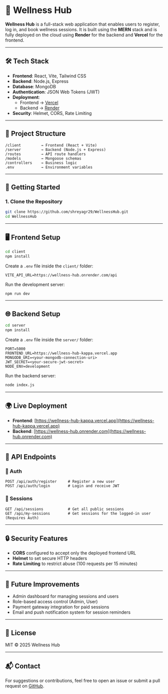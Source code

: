 # 🌿 Wellness Hub

**Wellness Hub** is a full-stack web application that enables users to register, log in, and book wellness sessions. It is built using the **MERN** stack and is fully deployed on the cloud using **Render** for the backend and **Vercel** for the frontend.

---

## 🛠️ Tech Stack

- **Frontend**: React, Vite, Tailwind CSS  
- **Backend**: Node.js, Express  
- **Database**: MongoDB  
- **Authentication**: JSON Web Tokens (JWT)  
- **Deployment**:
  - Frontend → [Vercel](https://vercel.com/)
  - Backend → [Render](https://render.com/)
- **Security**: Helmet, CORS, Rate Limiting

---

## 📁 Project Structure

```
/client         → Frontend (React + Vite)
/server         → Backend (Node.js + Express)
/routes         → API route handlers
/models         → Mongoose schemas
/controllers    → Business logic
.env            → Environment variables
```

---

## 🚀 Getting Started

### 1. Clone the Repository

```bash
git clone https://github.com/shreyagr29/WellnessHub.git
cd WellnessHub
```

---

## 🖥️ Frontend Setup

```bash
cd client
npm install
```

Create a `.env` file inside the `client/` folder:

```env
VITE_API_URL=https://wellness-hub.onrender.com/api
```

Run the development server:

```bash
npm run dev
```

---

## 🌐 Backend Setup

```bash
cd server
npm install
```

Create a `.env` file inside the `server/` folder:

```env
PORT=5000
FRONTEND_URL=https://wellness-hub-kappa.vercel.app
MONGODB_URI=<your-mongodb-connection-uri>
JWT_SECRET=<your-secure-jwt-secret>
NODE_ENV=development
```

Run the backend server:

```bash
node index.js
```

---

## 🌍 Live Deployment

- **Frontend**: [https://wellness-hub-kappa.vercel.app](https://wellness-hub-kappa.vercel.app)  
- **Backend**: [https://wellness-hub.onrender.com](https://wellness-hub.onrender.com)

---

## 📡 API Endpoints

### 🔐 Auth

```http
POST /api/auth/register     # Register a new user
POST /api/auth/login        # Login and receive JWT
```

### 📆 Sessions

```http
GET /api/sessions           # Get all public sessions
GET /api/my-sessions        # Get sessions for the logged-in user (Requires Auth)
```

---

## 🔒 Security Features

- **CORS** configured to accept only the deployed frontend URL  
- **Helmet** to set secure HTTP headers  
- **Rate Limiting** to restrict abuse (100 requests per 15 minutes)

---

## 🌱 Future Improvements

- Admin dashboard for managing sessions and users  
- Role-based access control (Admin, User)  
- Payment gateway integration for paid sessions  
- Email and push notification system for session reminders

---

## 📝 License

MIT © 2025 Wellness Hub

---

## 📬 Contact

For suggestions or contributions, feel free to open an issue or submit a pull request on [GitHub](https://github.com/shreyagr29/WellnessHub).
